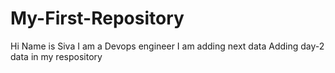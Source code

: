# My-First-Repository
Hi Name is Siva
I am a Devops engineer
I am adding next data
Adding day-2 data in my respository
